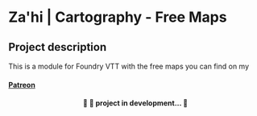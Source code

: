 # Za'hi | Cartography - Free Maps

## Project description
<p>This is a module for Foundry VTT with the free maps you can find on my<h4><a href="https://www.patreon.com/zahithemage">Patreon</a></h4></p>
<h4 align="center"> 
	🚧 🚀 project in development...  🚧
</h4>
